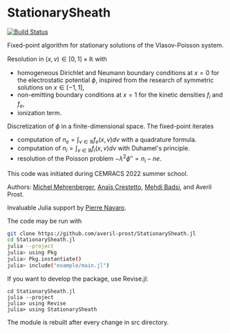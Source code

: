 # StationarySheath

[![Build Status](https://github.com/averil-prost/StationarySheath.jl/actions/workflows/CI.yml/badge.svg?branch=main)](https://github.com/averil-prost/StationarySheath.jl/actions/workflows/CI.yml?query=branch%3Amain)

Fixed-point algorithm for stationary solutions of the Vlasov-Poisson system. 

Resolution in $(x,v) \in [0,1] \times \mathbb{R}$ with 
  * homogeneous Dirichlet and Neumann boundary conditions at $x=0$ for the electrostatic potential $\phi$, inspired from the research of symmetric solutions on $x\in[-1,1]$,
  * non-emitting boundary conditions at $x=1$ for the kinetic densities $f_i$ and $f_e$,
  * ionization term.

Discretization of $\phi$ in a finite-dimensional space. The fixed-point iterates
  * computation of $n_e = \int_{v\in\mathbb{R}} f_e(x,v) dv$ with a quadrature formula.
  * computation of $n_i = \int_{v\in\mathbb{R}} f_i(x,v) dv$ with Duhamel's principle.
  * resolution of the Poisson problem $- \lambda^2 \phi'' = n_i - ne$.

This code was initiated during CEMRACS 2022 summer school.

Authors: [Michel Mehrenberger](http://www.i2m.univ-amu.fr/perso/mehrenberg.m/), [Anaïs Crestetto](https://www.math.sciences.univ-nantes.fr/~crestetto/), [Mehdi Badsi](https://www.math.sciences.univ-nantes.fr/~badsi/), and Averil Prost.

Invaluable Julia support by [Pierre Navaro](https://github.com/pnavaro).

The code may be run with 
```bash
git clone https://github.com/averil-prost/StationarySheath.jl
cd StationarySheath.jl
julia --project
julia> using Pkg
julia> Pkg.instantiate()
julia> include("example/main.jl")
```

If you want to develop the package, use Revise.jl:
```
cd StationarySheath.jl
julia --project
julia> using Revise
julia> using StationarySheath
```

The module is rebuilt after every change in src directory.
